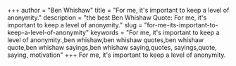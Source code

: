 +++
author = "Ben Whishaw"
title = "For me, it's important to keep a level of anonymity."
description = "the best Ben Whishaw Quote: For me, it's important to keep a level of anonymity."
slug = "for-me-its-important-to-keep-a-level-of-anonymity"
keywords = "For me, it's important to keep a level of anonymity.,ben whishaw,ben whishaw quotes,ben whishaw quote,ben whishaw sayings,ben whishaw saying,quotes, sayings,quote, saying, motivation"
+++
For me, it's important to keep a level of anonymity.
